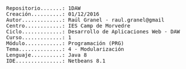 <pre>
Repositorio.......: 1DAW
Creación..........: 01/12/2016
Autor.............: Raúl Granel - raul.granel@gmail
Centro............: IES Camp de Morvedre
Ciclo.............: Desarrollo de Aplicaciones Web - DAW
Curso.............: 1
Módulo............: Programación (PRG)
Tema..............: 4 - Modularización
Lenguaje..........: Java 8
IDE...............: Netbeans 8.1
<pre>
